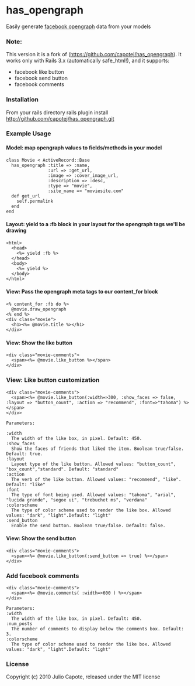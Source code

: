# has_opengraph
Easily generate [facebook opengraph](http://developers.facebook.com/docs/opengraph) data from your models

### Note:

This version it is a fork of (https://github.com/capotej/has_opengraph).
It works only with Rails 3.x (automatically safe_html!), and it supports:
  
  * facebook like button
  * facebook send button
  * facebook comments

### Installation
From your rails directory
    rails plugin install http://github.com/capotej/has_opengraph.git

### Example Usage

#### Model: map opengraph values to fields/methods in your model
    class Movie < ActiveRecord::Base
      has_opengraph :title => :name,
                    :url => :get_url,
                    :image => :cover_image_url,
                    :description => :desc,
                    :type => "movie",
                    :site_name => "moviesite.com"
      def get_url
        self.permalink
      end
    end

#### Layout: yield to a :fb block in your layout for the opengraph tags we'll be drawing
    <html>
      <head>
        <%= yield :fb %>
      </head>
      <body>
        <%= yield %>
      </body>
    </html>    

#### View: Pass the opengraph meta tags to our content_for block
    <% content_for :fb do %>
      @movie.draw_opengraph
    <% end %>
    <div class="movie">
      <h1><%= @movie.title %></h1>
    </div>

#### View: Show the like button
    <div class="movie-comments">
      <span><%= @movie.like_button %></span>
    </div>

### View: Like button customization
    <div class="movie-comments">
      <span><%= @movie.like_button(:width=>300, :show_faces => false, :layout => "button_count", :action => "recommend", :font=>"tahoma") %></span>
    </div>

    Parameters:

    :width 
      The width of the like box, in pixel. Default: 450.
    :show_faces
      Show the faces of friends that liked the item. Boolean true/false. Default: true.
    :layout
      Layout type of the like button. Allowed values: "button_count", "box_count","standard". Default: "standard"
    :action
      The verb of the like button. Allowed values: "recommend", "like". Default: "like"
    :font
      The type of font being used. Allowed values: "tahoma", "arial", "lucida grande", "segoe ui", "trebuchet ms", "verdana"
    :colorscheme
      The type of color scheme used to render the like box. Allowed values: "dark", "light".Default: "light"
    :send_button
      Enable the send button. Boolean true/false. Default: false.
  
#### View: Show the send button
    <div class="movie-comments">
      <span><%= @movie.like_button(:send_button => true) %></span>
    </div>

### Add facebook comments
    <div class="movie-comments">
      <span><%= @movie.comments( :width=>600 ) %></span>
    </div>

    Parameters:
    :width 
      The width of the like box, in pixel. Default: 450.
    :num_posts
      The number of comments to display below the comments box. Default: 3.
    :colorscheme
      The type of color scheme used to render the like box. Allowed values: "dark", "light".Default: "light"
  
### License

Copyright (c) 2010 Julio Capote, released under the MIT license
